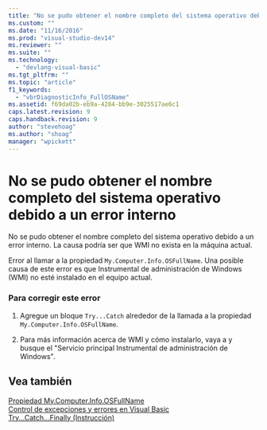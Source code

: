 ```yaml
---
title: "No se pudo obtener el nombre completo del sistema operativo debido a un error interno | Microsoft Docs"
ms.custom: ""
ms.date: "11/16/2016"
ms.prod: "visual-studio-dev14"
ms.reviewer: ""
ms.suite: ""
ms.technology: 
  - "devlang-visual-basic"
ms.tgt_pltfrm: ""
ms.topic: "article"
f1_keywords: 
  - "vbrDiagnosticInfo_FullOSName"
ms.assetid: f69da02b-eb9a-4284-bb9e-3025517ae6c1
caps.latest.revision: 9
caps.handback.revision: 9
author: "stevehoag"
ms.author: "shoag"
manager: "wpickett"
---
```

# No se pudo obtener el nombre completo del sistema operativo debido a un error interno
No se pudo obtener el nombre completo del sistema operativo debido a un error interno. La causa podría ser que WMI no exista en la máquina actual.  
  
 Error al llamar a la propiedad `My.Computer.Info.OSFullName`. Una posible causa de este error es que Instrumental de administración de Windows \(WMI\) no esté instalado en el equipo actual.  
  
### Para corregir este error  
  
1.  Agregue un bloque `Try...Catch` alrededor de la llamada a la propiedad `My.Computer.Info.OSFullName`.  
  
2.  Para más información acerca de WMI y cómo instalarlo, vaya a  y busque el "Servicio principal Instrumental de administración de Windows".  
  
## Vea también  
 [Propiedad My.Computer.Info.OSFullName](http://msdn.microsoft.com/es-es/b3b0fbd1-4dc5-428a-ad04-0d9fc9c2a9be)   
 [Control de excepciones y errores en Visual Basic](http://msdn.microsoft.com/es-es/3e351e73-cf23-40ab-8b60-05794160529e)   
 [Try...Catch...Finally \(Instrucción\)](/dotnet/visual-basic/language-reference/statements/try-catch-finally-statement)